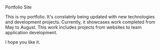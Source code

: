 Portfolio Site

This is my portfolio.  It's constatnly being updated with new technologies and development projects.  Currently, it showcases work completed from May to August.  This work includes projects from websites to team application development.    

I hope you like it.  
